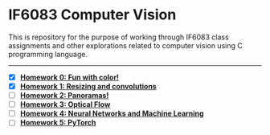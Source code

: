# IF6083 Computer Vision

This is repository for the purpose of working through IF6083 class assignments and other explorations related to computer vision using C programming language.

---

- [x] [**Homework 0: Fun with color!**](./hw0/README.md)
- [x] [**Homework 1: Resizing and convolutions**](./hw1/README.md)
- [ ] [**Homework 2: Panoramas!**](./hw2/README.md)
- [ ] [**Homework 3: Optical Flow**](./hw3/README.md)
- [ ] [**Homework 4: Neural Networks and Machine Learning**](./hw4/README.md)
- [ ] [**Homework 5: PyTorch**](./hw5/README.md)